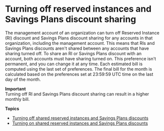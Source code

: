 # Turning off reserved instances and Savings Plans discount sharing<a name="ri-turn-off"></a>

The management account of an organization can turn off Reserved Instance \(RI\) discount and Savings Plans discount sharing for any accounts in that organization, including the management account\. This means that RIs and Savings Plans discounts aren't shared between any accounts that have sharing turned off\. To share an RI or Savings Plans discount with an account, both accounts must have sharing turned on\. This preference isn't permanent, and you can change it at any time\. Each estimated bill is computed using the last set of preferences\. The final bill for the month is calculated based on the preferences set at 23:59:59 UTC time on the last day of the month\.

**Important**  
Turning off RI and Savings Plans discount sharing can result in a higher monthly bill\.

**Topics**
+ [Turning off shared reserved instances and Savings Plans discounts](ri-turn-off-process.md)
+ [Turning on shared reserved instances and Savings Plans discounts](ri-turn-on-process.md)